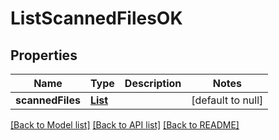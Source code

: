 # ListScannedFilesOK

## Properties

| Name             | Type                                                 | Description | Notes             |
| ---------------- | ---------------------------------------------------- | ----------- | ----------------- |
| **scannedFiles** | [**List**](ListScannedFilesOK_scannedFiles_inner.md) |             | [default to null] |

[[Back to Model list]](../README.md#documentation-for-models) [[Back to API list]](../README.md#documentation-for-api-endpoints) [[Back to README]](../README.md)
